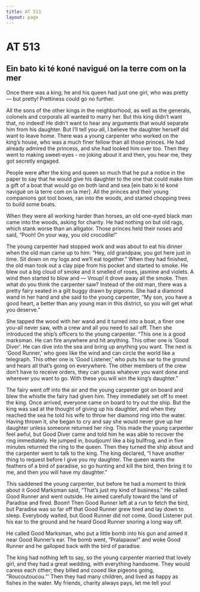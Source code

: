 ```yaml
---
title: AT 513
layout: page
---
```


# AT 513

## Ein bato ki té koné navigué on la terre com on la mer

Once there was a king; he and his queen had just one girl, who was pretty — but pretty! Prettiness could go no further.

All the sons of the other kings in the neighborhood, as well as the generals, colonels and corporals all wanted to marry her. But this king didn’t want that, no indeed! He didn’t want to hear any arguments that would separate him from his daughter. But I’ll tell you-all, I believe the daughter herself did want to leave home. There was a young carpenter who worked on the king’s house, who was a much finer fellow than all those princes. He had already admired the princess, and she had looked him over too. Then they went to making sweet-eyes - no joking about it and then, you hear me, they got secretly engaged.

People were after the king and queen so much that he put a notice in the paper to say that he would give his daughter to the one that could make him a gift of a boat that would go on both land and sea [ein bato ki té koné navigué on la terre com on la mer]. All the princes and their young companions got tool boxes, ran into the woods, and started chopping trees to build some boats.

When they were all working harder than horses, an old one-eyed black man came into the woods, asking for charity. He had nothing on but old rags, which stank worse than an alligator. Those princes held their noses and said, “Pooh! On your way, you old crocodile!”

The young carpenter had stopped work and was about to eat his dinner when the old man came up to him: “Hey, old grandpaw, you got here just in time. Sit down on my logs and we’ll eat together.” When they had finished, the old man took out a clay pipe from his pocket and started to smoke. He blew out a big cloud of smoke and it smelled of roses, jasmine and violets. A wind then started to blow and — Vroup! it drove away all the smoke. Then what do you think the carpenter saw? Instead of the old man, there was a pretty fairy seated in a gilt buggy drawn by pigeons. She had a diamond wand in her hand and she said to the young carpenter, “My son, you have a good heart, a better than any young man in this district, so you will get what you deserve.”

She tapped the wood with her wand and it turned into a boat, a finer one you-all never saw, with a crew and all you need to sail off. Then she introduced the ship’s officers to the young carpenter. “This one is a good marksman. He can fire anywhere and hit anything. This other one is ‘Good Diver’. He can dive into the sea and bring up anything you want. The next is ‘Good Runner,’ who goes like the wind and can circle the world like a telegraph. This other one is ‘Good Listener,’ who puts his ear to the ground and hears all that’s going on everywhere. The other members of the crew don’t have to receive orders, they can guess whatever you want done and wherever you want to go. With these you will win the king’s daughter.”

The fairy went off into the air and the young carpenter got on board and blew the whistle the fairy had given him. They immediately set off to meet the king. Once arrived, everyone came on board to try out the ship. But the king was sad at the thought of giving up his daughter, and when they reached the sea he told his wife to throw her diamond ring into the water. Having thrown it, she began to cry and say she would never give up her daughter unless someone returned her ring. This made the young carpenter feel awful, but Good Diver came and told him he was able to recover the ring immediately. He jumped in, boudjoum! like a big bullfrog, and in five minutes returned the ring to the queen. Then they turned the ship about and the carpenter went to talk to the king. The king declared, “I have another thing to request before I give you my daughter. The queen wants the feathers of a bird of paradise, so go hunting and kill the bird, then bring it to me, and then you will have my daughter.”

This saddened the young carpenter, but before he had a moment to think about it Good Marksman said, “That’s just my kind of business.” He called Good Runner and went outside. He aimed carefully toward the land of Paradise and fired. Boom! Then Good Runner left at a run to fetch the bird, but Paradise was so far off that Good Runner grew tired and lay down to sleep. Everybody waited, but Good Runner did not come. Good Listener put his ear to the ground and he heard Good Runner snoring a long way off.

He called Good Marksman, who put a little bomb into his gun and aimed it near Good Runner’s ear. The bomb went, “Pralapaow!” and woke Good Runner and he galloped back with the bird of paradise.

The king had nothing left to say, so the young carpenter married that lovely girl, and they had a great wedding, with everything handsome. They would caress each other; they billed and cooed like pigeons going, “Roucoutoucou.”’ Then they had many children, and lived as happy as fishes in the water. My friends, charity always pays, let me tell you!

